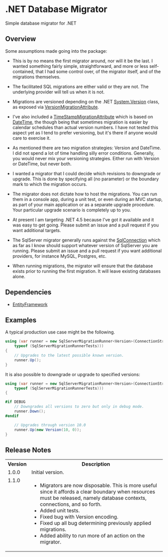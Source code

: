 # .NET Database Migrator

Simple database migrator for .NET

## Overview

Some assumptions made going into the package:

* This is by no means the first migrator around, nor will it be the last. I wanted something fairly simple, straightforward, and more or less self-contained, that I had some control over, of the migrator itself, and of the migrations themselves.

* The facilitated SQL migrations are either valid or they are not. The underlying provider will tell us when it is not.

* Migrations are versioned depending on the .NET [System.Version](https://msdn.microsoft.com/en-us/library/system.version.aspx) class, as exposed via [VersionMigrationAttribute](http://github.com/mwpowellhtx/netdbmigrator/blob/master/src/Kingdom.Data.Migrator.Core/Attributes/VersionMigrationAttribute.cs).

* I've also included a [TimeStampMigrationAttribute](http://github.com/mwpowellhtx/netdbmigrator/blob/master/src/Kingdom.Data.Migrator.Core/Attributes/TimeStampMigrationAttribute.cs) which is based on [DateTime](http://msdn.microsoft.com/en-us/library/system.datetime.aspx), the though being that sometimes migration is easier by calendar schedules than actual version numbers. I have not tested this aspect yet as I tend to prefer versioning, but it's there if anyone would care to exercise it.

* As mentioned there are two migration strategies: Version and DateTime. I did not spend a lot of time handling silly error conditions. Generally, you would never mix your versioning strategies. Either run with Version or DateTime, but never both.

* I wanted a migrator that I could decide which revisions to downgrade or upgrade. This is done by specifying all (no parameter) or the boundary mark to which the migration occurs.

* The migrator does not dictate how to host the migrations. You can run them in a console app, during a unit test, or even during an MVC startup, as part of your main application or as a separate upgrade procedure. Your particular upgrade scenario is completely up to you.

* At present I am targeting .NET 4.5 because I've got it available and it was easy to get going. Please submit an issue and a pull request if you want additional targets.

* The SqlServer migrator generally runs against the [SqlConnection](https://msdn.microsoft.com/en-us/library/system.data.sqlclient.sqlconnection.aspx) which as far as I know should support whatever version of SqlServer you are running. Please submit an issue and a pull request if you want additional providers, for instance MySQL, Postgres, etc.

* When running migrations, the migrator will ensure that the database exists prior to running the first migration. It will leave existing databases alone.

## Dependencies

* [EntityFramework](http://msdn.microsoft.com/en-us/data/ef.aspx)

## Examples

A typical production use case might be the following.

```C#
using (var runner = new SqlServerMigrationRunner<Version>(ConnectionString,
    typeof (SqlServerMigrationRunnerTests)))
{
    // Upgrades to the latest possible known version.
    runner.Up();
}
```

It is also possible to downgrade or upgrade to specified versions:

```C#
using (var runner = new SqlServerMigrationRunner<Version>(ConnectionString,
    typeof (SqlServerMigrationRunnerTests)))
{

#if DEBUG
    // Downgrades all versions to zero but only in debug mode.
    runner.Down();
#endif

    // Upgrades through version 10.0
    runner.Up(new Version(10, 0));
}
```

## Release Notes

<table>
  <tbody>
    <tr>
      <th>Version</th>
      <th>Description</th>
    </tr>
    <tr>
      <td valign=top>1.0.0</td>
      <td>Initial version.</td>
    </tr>
    <tr>
      <td valign=top>1.1.0</td>
      <td>
        <ul>
          <li>Migrators are now disposable. This is more useful since it affords a clear boundary when resources must be released, namely database contexts, connections, and so forth.</li>
          <li>Added unit tests.</li>
          <li>Fixed bug with Version encoding.</li>
          <li>Fixed up all bug determining previously applied migrations.</li>
          <li>Added ability to run more of an action on the migrator.</li>
        </ul>
      </td>
    </tr>
  </tbody>
</table>
